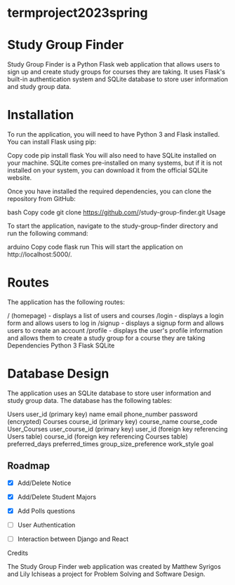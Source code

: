 # termproject2023spring

# Study Group Finder

Study Group Finder is a Python Flask web application that allows users to sign up and create study groups for courses they are taking. It uses Flask's built-in authentication system and SQLite database to store user information and study group data.

# Installation

To run the application, you will need to have Python 3 and Flask installed. You can install Flask using pip:

Copy code
pip install flask
You will also need to have SQLite installed on your machine. SQLite comes pre-installed on many systems, but if it is not installed on your system, you can download it from the official SQLite website.

Once you have installed the required dependencies, you can clone the repository from GitHub:

bash
Copy code
git clone https://github.com/<your-username>/study-group-finder.git
Usage

To start the application, navigate to the study-group-finder directory and run the following command:

arduino
Copy code
flask run
This will start the application on http://localhost:5000/.

# Routes
The application has the following routes:

/ (homepage) - displays a list of users and courses
/login - displays a login form and allows users to log in
/signup - displays a signup form and allows users to create an account
/profile - displays the user's profile information and allows them to create a study group for a course they are taking
Dependencies
Python 3
Flask
SQLite
# Database Design

The application uses an SQLite database to store user information and study group data. The database has the following tables:

Users
user_id (primary key)
name
email
phone_number
password (encrypted)
Courses
course_id (primary key)
course_name
course_code
User_Courses
user_course_id (primary key)
user_id (foreign key referencing Users table)
course_id (foreign key referencing Courses table)
preferred_days
preferred_times
group_size_preference
work_style
goal
  
 ## Roadmap

- [x] Add/Delete Notice
- [x] Add/Delete Student Majors
- [x] Add Polls questions
- [ ] User Authentication
- [ ] Interaction between Django and React
  
  
Credits

The Study Group Finder web application was created by Matthew Syrigos and Lily Ichiseas a project for Problem Solving and Software Design.
